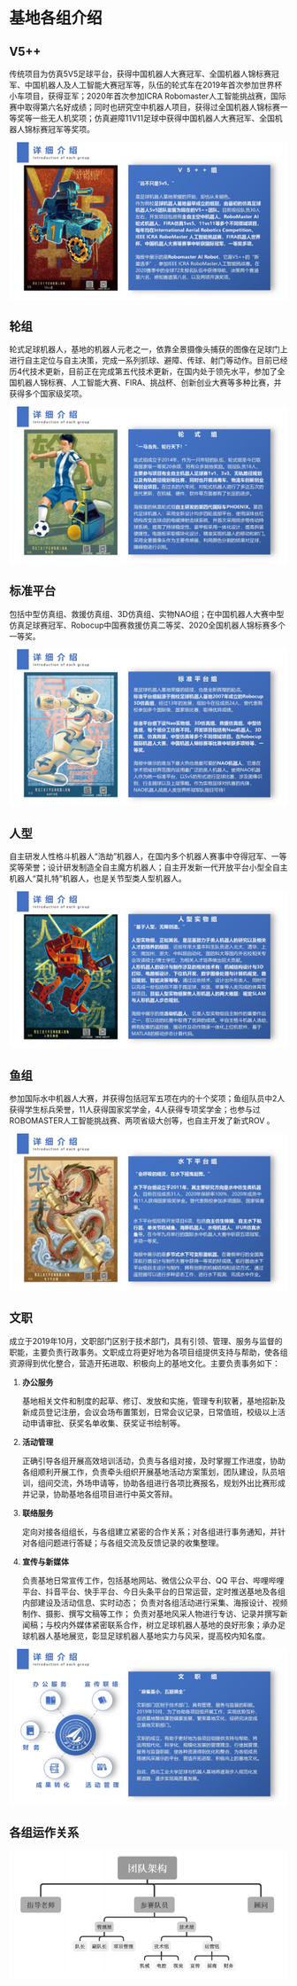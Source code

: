 # 基地各组介绍

## V5++

​	传统项目为仿真5V5足球平台，获得中国机器人大赛冠军、全国机器人锦标赛冠军、中国机器人及人工智能大赛冠军等，队伍的轮式车在2019年首次参加世界杯小车项目，获得亚军；2020年首次参加ICRA Robomaster人工智能挑战赛，国际赛中取得第六名好成绩；同时也研究空中机器人项目，获得过全国机器人锦标赛一等奖等一些无人机奖项；仿真避障11V11足球中获得中国机器人大赛冠军、全国机器人锦标赛冠军等奖项。

![V5++](../resource/questions/V5++-introduction.jpg)

## 轮组

​	轮式足球机器人，基地的机器人元老之一，依靠全景摄像头捕获的图像在足球门上进行自主定位与自主决策，完成一系列抓球、避障、传球、射门等动作。目前已经历4代技术更新，目前正在完成第五代技术更新，在国内处于领先水平，参加了全国机器人锦标赛、人工智能大赛、FIRA、挑战杯、创新创业大赛等多种比赛，并获得多个国家级奖项。

![轮式介绍](../resource/questions/ls-introduction.jpg)

## 标准平台

​	包括中型仿真组、救援仿真组、3D仿真组、实物NAO组；在中国机器人大赛中型仿真足球赛冠军、Robocup中国赛救援仿真二等奖、2020全国机器人锦标赛多个一等奖。

![标准平台](../resource/questions/bp-introduction.jpg)

## 人型

​	自主研发人性格斗机器人“浩劫”机器人，在国内多个机器人赛事中夺得冠军、一等奖等荣誉；设计研发制造全自主魔方机器人；自主开发新一代开放平台小型全自主机器人“莫扎特”机器人，也是关节型类人型机器人。

![人型介绍](../resource/questions/rx-introduction.jpg)

## 鱼组

​	参加国际水中机器人大赛，并获得包括冠军五项在内的十个奖项；鱼组队员中2人获得学生标兵荣誉，11人获得国家奖学金，4人获得专项奖学金；也参与过ROBOMASTER人工智能挑战赛、两项省级大创等，也自主开发了新式ROV 。

![鱼组](../resource/questions/sy-introduction.jpg)

## 文职

​	成立于2019年10月，文职部门区别于技术部门，具有引领、管理、服务与监督的职能，主要负责行政事务。文职成立将更好地为各项目组提供支持与帮助，使各组资源得到优化整合，营造开拓进取、积极向上的基地文化。主要负责事务如下：

1. **办公服务**

   基地相关文件和制度的起草、修订、发放和实施，管理专利软著，基地招新及新成员登记注册，会议会场布置策划，日常会议记录，日常值班，校级以上活动申请审批、获奖名单收集、获奖证书绘制等。

2. **活动管理**

   正确引导各组开展高效培训活动，负责与各组对接，及时掌握工作进度，协助各组顺利开展工作，负责牵头组织开展基地活动方案策划，团队建设，队员培训，组间交流，外场申请等，协助各组进行各项比赛报名，规划外出比赛形成并记录，协助基地各组项目进行中英文答辩。

3. **联络服务**

   定向对接各组组长，与各组建立紧密的合作关系；对各组进行事务通知，并针对各组问题进行答疑；与各组交流及反馈记录的收集整理。

4. **宣传与新媒体**

   负责基地日常宣传工作，包括基地网站、微信公众平台、QQ 平台、哔哩哔哩平台、抖音平台、快手平台、今日头条平台的日常运营，定时推送基地及各组内部建设及活动信息、实时动态； 负责对各组活动进行采集、海报设计、视频制作、摄影、撰写文稿等工作； 负责对基地风采人物进行专访、记录并撰写新闻稿；与校内外媒体紧密联系合作，树立足球机器人基地的良好形象；承办足球机器人基地展览，彰显足球机器人基地实力与风采，提高校内知名度。

![文职](../resource/questions/wz-introduction.jpg)

## 各组运作关系

![各组关系](../resource/aboutus/relationship.jpg)